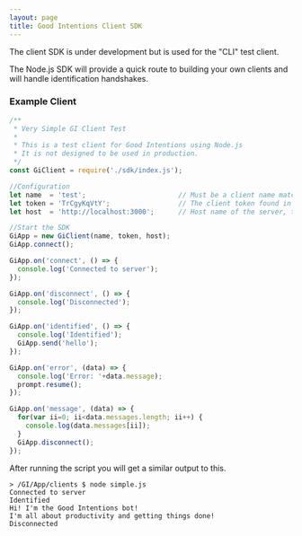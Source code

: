 ```yaml
---
layout: page
title: Good Intentions Client SDK
---
```


The client SDK is under development but is used for the "CLI" test client.

The Node.js SDK will provide a quick route to building your own clients and will handle identification handshakes.

### Example Client

~~~javascript
/**
 * Very Simple GI Client Test
 * 
 * This is a test client for Good Intentions using Node.js
 * It is not designed to be used in production.
 */
const GiClient = require('./sdk/index.js');

//Configuration
let name  = 'test';                       // Must be a client name matched in app/Config/config.js
let token = 'TrCgyKqVtY';                 // The client token found in your config.js file
let host  = 'http://localhost:3000';      // Host name of the server, the GI server must be running to get a connection

//Start the SDK
GiApp = new GiClient(name, token, host);
GiApp.connect();

GiApp.on('connect', () => {
  console.log('Connected to server');
});

GiApp.on('disconnect', () => {
  console.log('Disconnected');
});

GiApp.on('identified', () => {
  console.log('Identified');
  GiApp.send('hello');
});

GiApp.on('error', (data) => {
  console.log('Error: '+data.message);
  prompt.resume();
});

GiApp.on('message', (data) => {
  for(var ii=0; ii<data.messages.length; ii++) {
    console.log(data.messages[ii]);
  }
  GiApp.disconnect();
});
~~~

After running the script you will get a similar output to this.

~~~
> /GI/App/clients $ node simple.js
Connected to server
Identified
Hi! I'm the Good Intentions bot!
I'm all about productivity and getting things done!
Disconnected
~~~